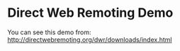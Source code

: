 # Direct Web Remoting Demo
You can see this demo from: http://directwebremoting.org/dwr/downloads/index.html
